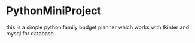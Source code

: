 # PythonMiniProject

this is a simple python family budget planner which works with tkinter and mysql for database
